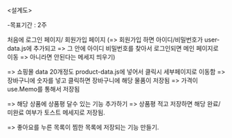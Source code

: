 <설계도>

-목표기간 : 2주

처음에 로그인 페이지/ 회원가입 페이지
(=> 회원가입 하면 아이디/비밀번호가 user-data.js에 추가되고
=> 그 안에 아이디 비밀번호를 찾아서 로그인되면 메인 페이지로 이동
=> 아니라면 안된다는 메세지 띄우기)

=> 쇼핑몰 data 20개정도 product-data.js에 넣어서
클릭시 세부페이지로 이동함
=> 장바구니에 숫자를 넣고 클릭하면 장바구니에 해당 물품이 저장됨
=> 가격이 use.Memo를 통해서 저장됨

=> 해당 상품에 상품평 달수 있는 기능 추가하기
=> 상품평 적고 저장하면 해당 완료/미완료 여부가 토스트 메세지로 저장됨.

=> 좋아요를 누른 목록이 찜한 목록에 저장되는 기능 만들기.
